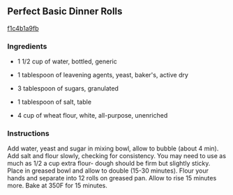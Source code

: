 ## Perfect Basic Dinner Rolls

[f1c4b1a9fb](http://www.food.com/recipe/perfect-basic-dinner-rolls-294210)

### Ingredients

 - 1 1/2 cup of water, bottled, generic

 - 1 tablespoon of leavening agents, yeast, baker's, active dry

 - 3 tablespoon of sugars, granulated

 - 1 tablespoon of salt, table

 - 4 cup of wheat flour, white, all-purpose, unenriched

### Instructions

Add water, yeast and sugar in mixing bowl, allow to bubble (about 4 min). Add salt and flour slowly, checking for consistency. You may need to use as much as 1/2 a cup extra flour- dough should be firm but slightly sticky. Place in greased bowl and allow to double (15-30 minutes). Flour your hands and separate into 12 rolls on greased pan. Allow to rise 15 minutes more. Bake at 350F for 15 minutes.